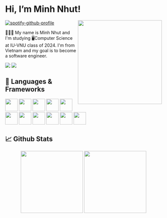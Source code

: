 # Hi, I’m Minh Nhut!  
<img align="right" height="270px" src="https://cdn.discordapp.com/attachments/919497044110999606/1039171401652904047/unknown.png" >

 [![spotify-github-profile](https://spotify-github-profile.vercel.app/api/view?uid=g874jt5kq2wxd3kljeer1es8n&cover_image=true&theme=novatorem&bar_color=74a7fe&bar_color_cover=false)](https://github.com/kittinan/spotify-github-profile)

👨🏻‍💻 My name is Minh Nhut and I'm studying 🖥️Computer Science at IU-VNU class of 2024. I'm from Vietnam and my goal is to become a software engineer.

<a href=https://www.facebook.com/mnnhwt/> <img src="https://img.shields.io/badge/Facebook-%231877F2.svg?style=for-the-badge&logo=Facebook&logoColor=white"></a> <a href=https://www.instagram.com/m.nhwt/> <img src="https://img.shields.io/badge/Instagram-%23E4405F.svg?style=for-the-badge&logo=Instagram&logoColor=white"></a> 

## 🔨 Languages & Frameworks
 
   <img width="40em" src="https://cdn.jsdelivr.net/gh/devicons/devicon/icons/mysql/mysql-original.svg" /> <img width="40em" src="https://cdn.jsdelivr.net/gh/devicons/devicon/icons/mongodb/mongodb-plain.svg" /> <img width="40em" src="https://cdn.jsdelivr.net/gh/devicons/devicon/icons/react/react-original.svg" /> <img width="40em" src="https://cdn.jsdelivr.net/gh/devicons/devicon/icons/nodejs/nodejs-original.svg" /> <img width="40em" src="https://cdn.jsdelivr.net/gh/devicons/devicon/icons/html5/html5-original.svg" /> <img width="40em" src="https://cdn.jsdelivr.net/gh/devicons/devicon/icons/css3/css3-original.svg" /> <img width="40em" src="https://cdn.jsdelivr.net/gh/devicons/devicon/icons/javascript/javascript-original.svg" /> <img width="40em" src="https://cdn.jsdelivr.net/gh/devicons/devicon/icons/python/python-original.svg" /> <img width="40em" src="https://cdn.jsdelivr.net/gh/devicons/devicon/icons/java/java-original.svg" /> <img width="40em" src="https://cdn.jsdelivr.net/gh/devicons/devicon/icons/git/git-original.svg" /> <img width="40em" src="https://cdn.jsdelivr.net/gh/devicons/devicon/icons/npm/npm-original-wordmark.svg" />
          
## 📈 Github Stats
<div align="center">
  <img height="200em" src="https://github-readme-stats.vercel.app/api?username=mnhwt0108&theme=tokyonight&show_icons=true&count_private=true">
  <img height="200em" src="https://github-readme-stats.vercel.app/api/top-langs/?username=mnhwt0108&theme=tokyonight&layout=compact&langs_count=6">
</div>

  
  
  


